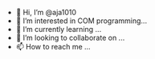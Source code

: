 - 👋 Hi, I’m @aja1010
- 👀 I’m interested in COM programming...
- 🌱 I’m currently learning ...
- 💞️ I’m looking to collaborate on ...
- 📫 How to reach me ...

<!---
aja1010/aja1010 is a ✨ special ✨ repository because its `README.md` (this file) appears on your GitHub profile.
You can click the Preview link to take a look at your changes.
--->
